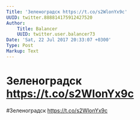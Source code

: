 ```yaml
---
Title: 'Зеленоградск https://t.co/s2WlonYx9c'
UUID: twitter.888814175912427520
Author:
    Title: Balancer
    UUID: twitter.user.balancer73
Date: 'Sat, 22 Jul 2017 20:33:07 +0300'
Type: Post
Markup: Text
---
```


# Зеленоградск https://t.co/s2WlonYx9c

#Зеленоградск https://t.co/s2WlonYx9c